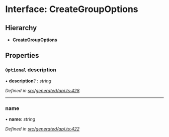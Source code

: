# Interface: CreateGroupOptions

## Hierarchy

* **CreateGroupOptions**

## Properties

### `Optional` description

• **description**? : *string*

*Defined in [src/generated/api.ts:428](https://github.com/mailslurp/mailslurp-client-ts-js/blob/4ca018b/src/generated/api.ts#L428)*

___

###  name

• **name**: *string*

*Defined in [src/generated/api.ts:422](https://github.com/mailslurp/mailslurp-client-ts-js/blob/4ca018b/src/generated/api.ts#L422)*
